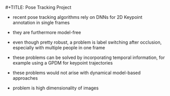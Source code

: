 #+TITLE: Pose Tracking Project

- recent pose tracking algorithms rely on DNNs for 2D Keypoint annotation
  in single frames
- they are furthermore model-free
- even though pretty robust, a problem is label switching
  after occlusion, especially with multiple people in one frame
- these problems can be solved by incorporating temporal information,
  for example using a GPDM for keypoint trajectories

- these problems would not arise with dynamical model-based approaches
- problem is high dimensionality of images